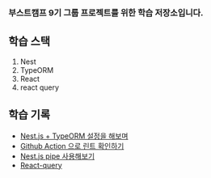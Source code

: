 ### 부스트캠프 9기 그룹 프로젝트를 위한 학습 저장소입니다.

## 학습 스택

1. Nest
2. TypeORM
3. React
4. react query

## 학습 기록

- [Nest.js + TypeORM 설정을 해보며](https://languid-pluto-1b6.notion.site/Nest-js-TypeORM-12ad612fb50c80159e50febd5b1b947d?pvs=74)
- [Github Action 으로 린트 확인하기](https://languid-pluto-1b6.notion.site/Github-Action-12bd612fb50c807dbbbbfa6a3846b663)
- [Nest.js pipe 사용해보기](https://languid-pluto-1b6.notion.site/Nest-js-pipe-12cd612fb50c806d8c0efacff4b7fdc3?pvs=74)
- [React-query](https://languid-pluto-1b6.notion.site/React-query-12cd612fb50c8068a283edc8d1d04af2?pvs=74)

